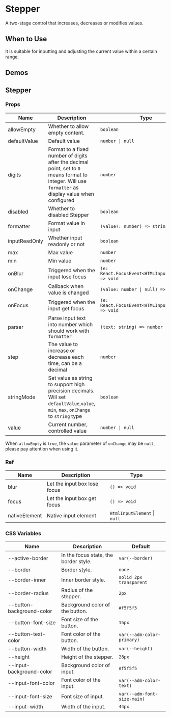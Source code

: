 # Stepper

A two-stage control that increases, decreases or modifies values.

## When to Use

It is suitable for inputting and adjusting the current value within a certain range.

## Demos

<code src="./demos/demo1.tsx"></code>

<code src="./demos/demo2.tsx"></code>

<code src="./demos/demo3.tsx"></code>

## Stepper

### Props

| Name          | Description                                                                                                                                           | Type                                              | Default | Version |
| ------------- | ----------------------------------------------------------------------------------------------------------------------------------------------------- | ------------------------------------------------- | ------- | ------- |
| allowEmpty    | Whether to allow empty content.                                                                                                                       | `boolean`                                         | `false` |
| defaultValue  | Default value                                                                                                                                         | `number \| null`                                  | `0`     |
| digits        | Format to a fixed number of digits after the decimal point, set to `0` means format to integer. Will use `formatter` as display value when configured | `number`                                          | -       |
| disabled      | Whether to disabled Stepper                                                                                                                           | `boolean`                                         | `false` |
| formatter     | Format value in input                                                                                                                                 | `(value?: number) => string`                      | -       | 5.26.0  |
| inputReadOnly | Whether input readonly or not                                                                                                                         | `boolean`                                         | `false` |
| max           | Max value                                                                                                                                             | `number`                                          | -       |
| min           | Min value                                                                                                                                             | `number`                                          | -       |
| onBlur        | Triggered when the input lose focus                                                                                                                   | `(e: React.FocusEvent<HTMLInputElement>) => void` | -       |
| onChange      | Callback when value is changed                                                                                                                        | `(value: number \| null) => void`                 | -       |
| onFocus       | Triggered when the input get focus                                                                                                                    | `(e: React.FocusEvent<HTMLInputElement>) => void` | -       |
| parser        | Parse input text into number which should work with `formatter`                                                                                       | `(text: string) => number`                        | -       | 5.26.0  |
| step          | The value to increase or decrease each time, can be a decimal                                                                                         | `number`                                          | `1`     |
| stringMode    | Set value as string to support high precision decimals. Will set `defaultValue`,`value`, `min`, `max`, `onChange` to `string` type                    | `boolean`                                         | `false` | 5.27.0  |
| value         | Current number, controlled value                                                                                                                      | `number \| null`                                  | -       |

When `allowEmpty` is `true`, the `value` parameter of `onChange` may be `null`, please pay attention when using it.

### Ref

| Name          | Description                  | Type                         |
| ------------- | ---------------------------- | ---------------------------- |
| blur          | Let the input box lose focus | `() => void`                 |
| focus         | Let the input box get focus  | `() => void`                 |
| nativeElement | Native input element         | `HtmlInputElement` \| `null` |

### CSS Variables

| Name                      | Description                           | Default                     |
| ------------------------- | ------------------------------------- | --------------------------- |
| --active-border           | In the focus state, the border style. | `var(--border)`             |
| --border                  | Border style.                         | `none`                      |
| --border-inner            | Inner border style.                   | `solid 2px transparent`     |
| --border-radius           | Radius of the stepper.                | `2px`                       |
| --button-background-color | Background color of the button.       | `#f5f5f5`                   |
| --button-font-size        | Font size of the button.              | `15px`                      |
| --button-text-color       | Font color of the button.             | `var(--adm-color-primary)`  |
| --button-width            | Width of the button.                  | `var(--height)`             |
| --height                  | Height of the stepper.                | `28px`                      |
| --input-background-color  | Background color of input.            | `#f5f5f5`                   |
| --input-font-color        | Font color of the input.              | `var(--adm-color-text)`     |
| --input-font-size         | Font size of input.                   | `var(--adm-font-size-main)` |
| --input-width             | Width of the input.                   | `44px`                      |
